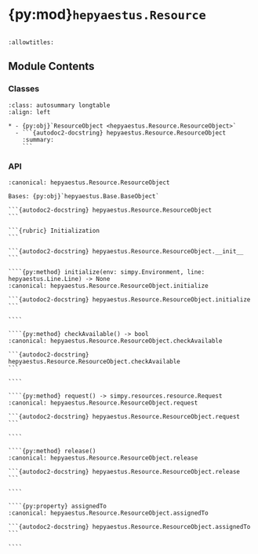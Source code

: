 # {py:mod}`hepyaestus.Resource`

```{py:module} hepyaestus.Resource
```

```{autodoc2-docstring} hepyaestus.Resource
:allowtitles:
```

## Module Contents

### Classes

````{list-table}
:class: autosummary longtable
:align: left

* - {py:obj}`ResourceObject <hepyaestus.Resource.ResourceObject>`
  - ```{autodoc2-docstring} hepyaestus.Resource.ResourceObject
    :summary:
    ```
````

### API

`````{py:class} ResourceObject(id: str, name: str, capacity: int = 1)
:canonical: hepyaestus.Resource.ResourceObject

Bases: {py:obj}`hepyaestus.Base.BaseObject`

```{autodoc2-docstring} hepyaestus.Resource.ResourceObject
```

```{rubric} Initialization
```

```{autodoc2-docstring} hepyaestus.Resource.ResourceObject.__init__
```

````{py:method} initialize(env: simpy.Environment, line: hepyaestus.Line.Line) -> None
:canonical: hepyaestus.Resource.ResourceObject.initialize

```{autodoc2-docstring} hepyaestus.Resource.ResourceObject.initialize
```

````

````{py:method} checkAvailable() -> bool
:canonical: hepyaestus.Resource.ResourceObject.checkAvailable

```{autodoc2-docstring} hepyaestus.Resource.ResourceObject.checkAvailable
```

````

````{py:method} request() -> simpy.resources.resource.Request
:canonical: hepyaestus.Resource.ResourceObject.request

```{autodoc2-docstring} hepyaestus.Resource.ResourceObject.request
```

````

````{py:method} release()
:canonical: hepyaestus.Resource.ResourceObject.release

```{autodoc2-docstring} hepyaestus.Resource.ResourceObject.release
```

````

````{py:property} assignedTo
:canonical: hepyaestus.Resource.ResourceObject.assignedTo

```{autodoc2-docstring} hepyaestus.Resource.ResourceObject.assignedTo
```

````

`````
